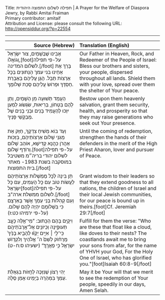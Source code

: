 <html>
<head></head>
<body>
Title: תפילה לשלום התפוצה היהודית | A Prayer for the Welfare of Diaspora Jewry, by Rabbi Amitai Fraiman<br />
Primary contributor: amitaif<br />
Attribution and License: please consult the following URL: <a href="http://opensiddur.org/?p=22554">http://opensiddur.org/?p=22554</a>
<p />
<hr />

<table style="margin-left: auto;margin-right: auto;" class="draggable">
<thead><tr><th id="x" style="text-align: right;">Source (Hebrew)</th><th style="text-align: left;">Translation (English)</th></tr></thead>
<tbody>
<tr><td style="vertical-align:top;" width="46%">
<div class="liturgy"><span lang="he">
אָבִינוּ שֶׁבַּשָׁמַיִם, צוּר יִשְׂרָאֵל וְגוֹאֲלוֹ,[foot]על-פי תפילה לשלום המדינה.[/foot] 
בָּרֵךְ אֶת אַחֵינוּ בני עמך הַנְּתוּנִים בְּכׇל אַרְצוֹת תֵּבֵל. 
הָגַן עֲלֵיהֶם בְּאֶבְרַת חַסְדֶּךָ 
וּפְרוֹשׂ עֲלֵיהֶם סֻכַּת שְׁלוֹמֶךָ. 
</span></div></td>
 
<td style="vertical-align:top;" width="53%">
<div class="english">
Our Father in Heaven, Rock, and Redeemer of the People of Israel: 
Bless our brothers and sisters, your people, dispersed throughout all lands. 
Shield them with your love, 
spread over them the shelter of Your peace. 
</div></td></tr>


<tr><td style="vertical-align:top;" width="46%">
<div class="liturgy"><span lang="he">
הַעֲמֵד תְּשׁוּעָה מִן הַשָׁמַיִם, 
וְתֵן לָהֶם בִּטָּחוֹן, בְּרִיאוּת, שׂגְשׂוּג 
לְמַעַן יִזְכּוּ לְהַעֲמִיד בָּנִים וּבְנֵי בָנִים שֶׁל מְבַקְּשֵׁי פָּנֶיךָ. 
</span></div></td>
 
<td style="vertical-align:top;" width="53%">
<div class="english">
Bestow upon them heavenly salvation, 
grant them security, health, and prosperity 
so that they may raise generations who seek out Your presence. 
</div></td></tr>


<tr><td style="vertical-align:top;" width="46%">
<div class="liturgy"><span lang="he">
וְעַד בּוֹא מְשִׁיחַ צִדְקֶךָ, 
חַזַּק אֶת מְגִנֵּי שָׁלוֹם אַרְצוֹתֵיהֶם, 
בִּזְכוּת אַהֲרֹן כַּהֲנָא קַדִּישָׁא, אוֹהֵב שָׁלוֹם וְרוֹדֵף שָׁלוֹם.[foot]על-פי תפילה לשלום יהודי בריה״מ משטיבל במוסקבה בשנת 1983- מאתר בית התפוצות.[/foot] 
</span></div></td>
 
<td style="vertical-align:top;" width="53%">
<div class="english">
Until the coming of redemption, 
strengthen the hands of their defenders 
in the merit of the High Priest Aharon, lover and pursuer of Peace. 
</div></td></tr>


<tr><td style="vertical-align:top;" width="46%">
<div class="liturgy"><span lang="he">
תֵּן בִּינָה לְכׇל מֶמְשֶׁלוֹת אַרְצוֹתֵיהֶם 
לַעֲשׂוֹת טוֹב עִם כׇּל הָעַמִים, 
עִם כׇּל יִשְׂרָאֵל[foot]על-פי תפילה לשלום ממשלת ארה"ב.[/foot] וְעִם קְהִלּוֹת בְּנַי עַמְךָ אֲשֶׁר בְּאַרְצָם 
כִּי בִּשְׁלוֹמָם יִהְיֶה לָהֶם שָׁלוֹם. <span class="citation">(על-פי ירמיהו כט:ז)</span>
</span></div></td>
 
<td style="vertical-align:top;" width="53%">
<div class="english">
Grant wisdom to their leaders 
so that they extend goodness to all nations, 
the children of Israel and their local Jewish communities, 
for our peace is bound up in theirs.[foot]Cf. Jeremiah 29:7[/foot]
</div></td></tr>


<tr><td style="vertical-align:top;" width="46%">
<div class="liturgy"><span lang="he">
וִיקֻיַּם בָּהֶם הַכָּתוּב: 
”מִי־אֵ֖לֶּה כָּעָ֣ב תְּעוּפֶ֑ינָה וְכַיּוֹנִ֖ים אֶל־אֲרֻבֹּתֵיהֶֽם׃ 
כִּֽי־לִ֣י ׀ אִיִּ֣ים יְקַוּ֗וּ לְהָבִ֤יא בָנַ֙יִךְ֙ מֵֽרָח֔וֹק 
לְשֵׁם֙ ה׳ אֱלֹהַיִךְ 
וְלִקְד֥וֹשׁ יִשְׂרָאֵ֖ל כִּ֥י פֵאֲרָֽךְ׃“ <span class="citation">(ישעיהו ס:ח-ט)</span>
</span></div></td>
 
<td style="vertical-align:top;" width="53%">
<div class="english">
Fulfill for them the verse: 
"Who are these that float like a cloud, like doves to their nests? 
The coastlands await me to bring your sons from afar,
for the name of YHVH your God, 
For the Holy One of Israel, who has glorified you."[foot]Isaiah 60:8-9[/foot]
</div></td></tr>


<tr><td style="vertical-align:top;" width="46%">
<div class="liturgy"><span lang="he">
יְהִי רָצוֹן שֶׁנִּזְכֶּה לַחֲזוֹת בִּגְאֻלַּת עַמְּךָ 
בִּמְהֵרָה בְּיָמֵינוּ 
אָמֵן סֶלָה.
</span></div></td>
 
<td style="vertical-align:top;" width="53%">
<div class="english">
May it be Your will that we merit to see the redemption of Your people, 
speedily in our days, 
Amen Selah.
</div></td></tr>
</tbody></table>
</body>
</html>